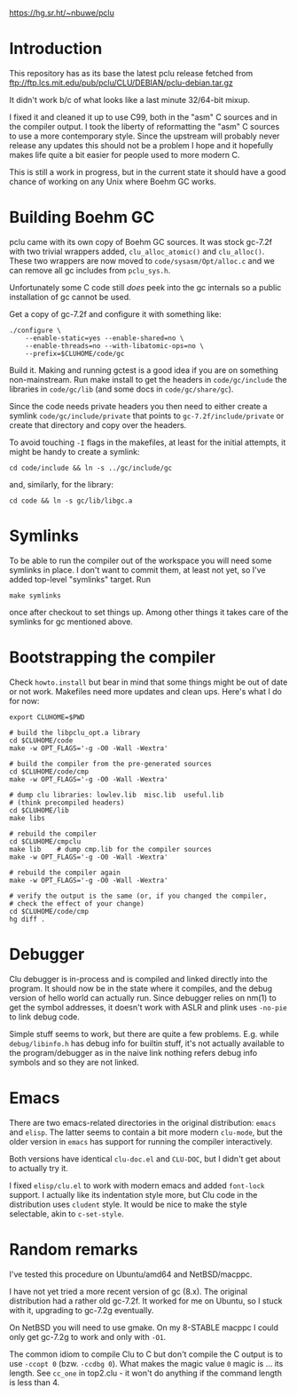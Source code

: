 https://hg.sr.ht/~nbuwe/pclu

# Introduction

This repository has as its base the latest pclu release fetched from
ftp://ftp.lcs.mit.edu/pub/pclu/CLU/DEBIAN/pclu-debian.tar.gz

It didn't work b/c of what looks like a last minute 32/64-bit mixup.

I fixed it and cleaned it up to use C99, both in the "asm" C sources
and in the compiler output.  I took the liberty of reformatting the
"asm" C sources to use a more contemporary style.  Since the upstream
will probably never release any updates this should not be a problem I
hope and it hopefully makes life quite a bit easier for people used to
more modern C.

This is still a work in progress, but in the current state it should
have a good chance of working on any Unix where Boehm GC works.


# Building Boehm GC

pclu came with its own copy of Boehm GC sources.  It was stock gc-7.2f
with two trivial wrappers added, `clu_alloc_atomic()` and `clu_alloc()`.
These two wrappers are now moved to `code/sysasm/Opt/alloc.c` and we can
remove all gc includes from `pclu_sys.h`.

Unfortunately some C code still *does* peek into the gc internals so a
public installation of gc cannot be used.

Get a copy of gc-7.2f and configure it with something like:

    ./configure \
        --enable-static=yes --enable-shared=no \
        --enable-threads=no --with-libatomic-ops=no \
        --prefix=$CLUHOME/code/gc

Build it.  Making and running gctest is a good idea if you are on
something non-mainstream.  Run make install to get the headers in
`code/gc/include` the libraries in `code/gc/lib` (and some docs in
`code/gc/share/gc`).

Since the code needs private headers you then need to either create a
symlink `code/gc/include/private` that points to `gc-7.2f/include/private`
or create that directory and copy over the headers.

To avoid touching `-I` flags in the makefiles, at least for the initial
attempts, it might be handy to create a symlink:

    cd code/include && ln -s ../gc/include/gc

and, similarly, for the library:

    cd code && ln -s gc/lib/libgc.a


# Symlinks

To be able to run the compiler out of the workspace you will need some
symlinks in place.  I don't want to commit them, at least not yet, so
I've added top-level "symlinks" target.  Run

    make symlinks

once after checkout to set things up.  Among other things it takes
care of the symlinks for gc mentioned above.


# Bootstrapping the compiler

Check `howto.install` but bear in mind that some things might be out of
date or not work.  Makefiles need more updates and clean ups.  Here's
what I do for now:

    export CLUHOME=$PWD

    # build the libpclu_opt.a library
    cd $CLUHOME/code
    make -w OPT_FLAGS='-g -O0 -Wall -Wextra'

    # build the compiler from the pre-generated sources
    cd $CLUHOME/code/cmp
    make -w OPT_FLAGS='-g -O0 -Wall -Wextra'

    # dump clu libraries: lowlev.lib  misc.lib  useful.lib
    # (think precompiled headers)
    cd $CLUHOME/lib
    make libs

    # rebuild the compiler
    cd $CLUHOME/cmpclu
    make lib	# dump cmp.lib for the compiler sources
    make -w OPT_FLAGS='-g -O0 -Wall -Wextra'

    # rebuild the compiler again
    make -w OPT_FLAGS='-g -O0 -Wall -Wextra'

    # verify the output is the same (or, if you changed the compiler,
    # check the effect of your change)
    cd $CLUHOME/code/cmp
    hg diff .


# Debugger

Clu debugger is in-process and is compiled and linked directly into
the program.  It should now be in the state where it compiles, and the
debug version of hello world can actually run.  Since debugger relies
on nm(1) to get the symbol addresses, it doesn't work with ASLR and
plink uses `-no-pie` to link debug code.

Simple stuff seems to work, but there are quite a few problems.
E.g. while `debug/libinfo.h` has debug info for builtin stuff, it's
not actually available to the program/debugger as in the naive link
nothing refers debug info symbols and so they are not linked.


# Emacs

There are two emacs-related directories in the original distribution:
`emacs` and `elisp`.  The latter seems to contain a bit more modern
`clu-mode`, but the older version in `emacs` has support for running
the compiler interactively.

Both versions have identical `clu-doc.el` and `CLU-DOC`, but I didn't
get about to actually try it.

I fixed `elisp/clu.el` to work with modern emacs and added `font-lock`
support.  I actually like its indentation style more, but Clu code in
the distribution uses `cludent` style.  It would be nice to make the
style selectable, akin to `c-set-style`.


# Random remarks

I've tested this procedure on Ubuntu/amd64 and NetBSD/macppc.

I have not yet tried a more recent version of gc (8.x).  The original
distribution had a rather old gc-7.2f.  It worked for me on Ubuntu, so
I stuck with it, upgrading to gc-7.2g eventually.

On NetBSD you will need to use gmake.  On my 8-STABLE macppc I could
only get gc-7.2g to work and only with `-O1`.

The common idiom to compile Clu to C but don't compile the C output is
to use `-ccopt 0` (bzw. `-ccdbg 0`).  What makes the magic value `0`
magic is ... its length.  See `cc_one` in top2.clu - it won't do
anything if the command length is less than 4.
